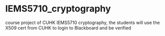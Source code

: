 # IEMS5710_cryptography
course project of CUHK IEMS5710 cryptography, the students will use the X509 cert from CUHK to login to Blackboard and be verified
